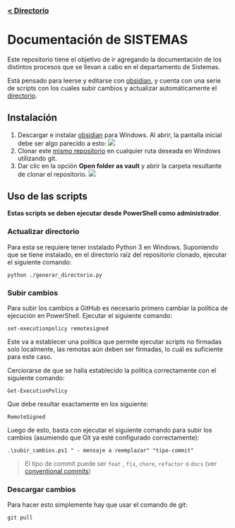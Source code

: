 ### [< Directorio](./docs/directorio.md)

# Documentación de SISTEMAS
Este repositorio tiene el objetivo de ir agregando la documentación de los distintos procesos que se llevan a cabo en el departamento de Sistemas.

Está pensado para leerse y editarse con [obsidian](https://obsidian.md/), y cuenta con una serie de scripts con los cuales subir cambios y actualizar automáticamente el [directorio](../directorio.md).
## Instalación
1. Descargar e instalar [obsidian](https://obsidian.md/) para Windows. Al abrir, la pantalla inicial debe ser algo parecido a esto:
![](../assets/imagenes/vista_inicial_obsidian.png)
2. Clonar este [mismo repositorio](https://github.com/Carrduci/documentacion_sistemas) en cualquier ruta deseada en Windows utilizando git.
3. Dar clic en la opción **Open folder as vault** y abrir la carpeta resultante de clonar el repositorio.
![](../assets/imagenes/open_folder_as_vault_obsidian.png)
## Uso de las scripts
**Estas scripts se deben ejecutar desde PowerShell como administrador**.
### Actualizar directorio
Para esta se requiere tener instalado Python 3 en Windows. Suponiendo que se tiene instalado, en el directorio raíz del repositorio clonado, ejecutar el siguiente comando:
```
python ./generar_directorio.py
```
### Subir cambios
Para subir los cambios a GitHub es necesario primero cambiar la política de ejecución en PowerShell. Ejecutar el siguiente comando:
```
set-executionpolicy remotesigned
```
Este va a establecer una política que permite ejecutar scripts no firmadas solo localmente, las remotas aún deben ser firmadas, lo cuál es suficiente para este caso.

Cerciorarse de que se halla establecido la política correctamente con el siguiente comando:
```
Get-ExecutionPolicy
```
Que debe resultar exactamente en los siguiente:
```
RemoteSigned
```
Luego de esto, basta con ejecutar el siguiente comando para subir los cambios (asumiendo que Git ya esté configurado correctamente):
```
.\subir_cambios.ps1 " - mensaje a reemplazar" "tipo-commit"
```
> El tipo de commit puede ser `feat` , `fix`, `chore`, `refactor` o `docs` (ver [conventional commits](https://www.conventionalcommits.org/en/v1.0.0/))
### Descargar cambios
Para hacer esto simplemente hay que usar el comando de git:
```
git pull
```

